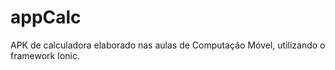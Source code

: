 # appCalc
APK de calculadora elaborado nas aulas de Computação Móvel, utilizando o framework Ionic.
